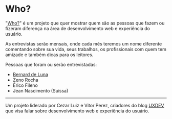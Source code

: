Who?
===

"[Who?](http://www.uxdev.com.br/who/)" é um projeto que quer mostrar quem são as pessoas que fazem ou fizeram diferença na área de desenvolvimento web e experiência do usuário.

As entrevistas serão mensais, onde cada mês teremos um nome diferente comentando sobre sua vida, seus trabalhos, os profissionais com quem tem amizade e também dicas para os leitores.

Pessoas que foram ou serão entrevistadas:

* [Bernard de Luna](http://uxdev.com.br/who/#/bernard-de-luna)
* Zeno Rocha
* Érico Fileno
* Jean Nascimento (Suissa)

* * *

Um projeto liderado por Cezar Luiz e Vitor Perez, criadores do blog [UXDEV](http://www.uxdev.com.br) que visa falar sobre desenvolvimento web e experiência do usuário.
